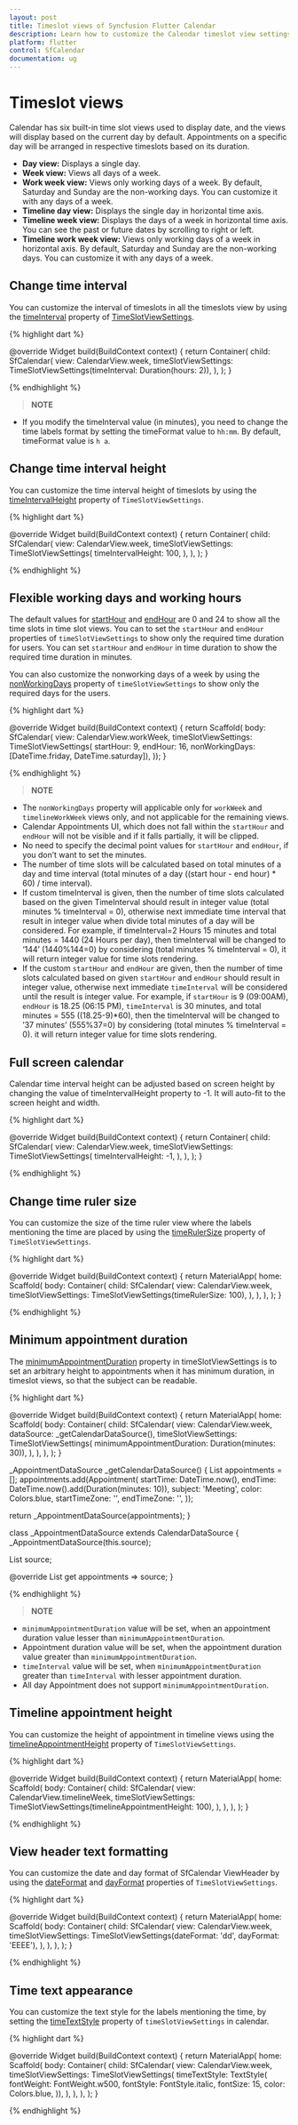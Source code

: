```yaml
---
layout: post
title: Timeslot views of Syncfusion Flutter Calendar 
description: Learn how to customize the Calendar timeslot view settings and its appearance in SfCalendar widget in Flutter
platform: flutter
control: SfCalendar
documentation: ug
---
```


# Timeslot views
Calendar has six built-in time slot views used to display date, and the views will display based on the current day by default. Appointments on a specific day will be arranged in respective timeslots based on its duration.

* **Day view:** Displays a single day.
* **Week view:** Views all days of a week.
* **Work week view:** Views only working days of a week. By default, Saturday and Sunday are the non-working days. You can customize it with any days of a week.
* **Timeline day view:** Displays the single day in horizontal time axis.
* **Timeline week view:** Displays the days of a week in horizontal time axis. You can see the past or future dates by scrolling to right or left.
* **Timeline work week view:** Views only working days of a week in horizontal axis. By default, Saturday and Sunday are the non-working days. You can customize it with any days of a week.

## Change time interval

You can customize the interval of timeslots in all the timeslots view by using the [timeInterval](https://pub.dev/documentation/syncfusion_flutter_calendar/latest/calendar/TimeSlotViewSettings/timeInterval.html) property of [TimeSlotViewSettings](https://pub.dev/documentation/syncfusion_flutter_calendar/latest/calendar/TimeSlotViewSettings-class.html/).

{% highlight dart %}

@override
Widget build(BuildContext context) {
  return Container(
    child: SfCalendar(
      view: CalendarView.week,
      timeSlotViewSettings:
          TimeSlotViewSettings(timeInterval: Duration(hours: 2)),
    ),
  );
}

{% endhighlight %}

>**NOTE**
* If you modify the timeInterval value (in minutes), you need to change the time labels format by setting the timeFormat value to `hh:mm`. By default, timeFormat value is `h a`.

## Change time interval height

You can customize the time interval height of timeslots by using the [timeIntervalHeight](https://pub.dev/documentation/syncfusion_flutter_calendar/latest/calendar/TimeSlotViewSettings/timeIntervalHeight.html) property of `TimeSlotViewSettings`.

{% highlight dart %}

@override
Widget build(BuildContext context) {
  return Container(
    child: SfCalendar(
      view: CalendarView.week,
      timeSlotViewSettings: TimeSlotViewSettings(
        timeIntervalHeight: 100,
      ),
    ),
  );
}

{% endhighlight %}

## Flexible working days and working hours

The default values for [startHour](https://pub.dev/documentation/syncfusion_flutter_calendar/latest/calendar/TimeSlotViewSettings/startHour.html) and [endHour](https://pub.dev/documentation/syncfusion_flutter_calendar/latest/calendar/TimeSlotViewSettings/endHour.html) are 0 and 24 to show all the time slots in time slot views. You can to set the `startHour` and `endHour` properties of `timeSlotViewSettings` to show only the required time duration for users. You can set `startHour` and `endHour` in time duration to show the required time duration in minutes.

You can also customize the nonworking days of a week by using the [nonWorkingDays](https://pub.dev/documentation/syncfusion_flutter_calendar/latest/calendar/TimeSlotViewSettings/nonWorkingDays.html) property of `timeSlotViewSettings` to show only the required days for the users.

{% highlight dart %}

@override
Widget build(BuildContext context) {
  return Scaffold(
      body: SfCalendar(
    view: CalendarView.workWeek,
    timeSlotViewSettings: TimeSlotViewSettings(
        startHour: 9,
        endHour: 16,
        nonWorkingDays: <int>[DateTime.friday, DateTime.saturday]),
  ));
}

{% endhighlight %}

>**NOTE**
* The `nonWorkingDays` property will applicable only for `workWeek` and `timelineWorkWeek` views only, and not applicable for the remaining views.
* Calendar Appointments UI, which does not fall within the `startHour` and `endHour` will not be visible and if it falls partially, it will be clipped.
* No need to specify the decimal point values for `startHour` and `endHour`, if you don’t want to set the minutes.
* The number of time slots will be calculated based on total minutes of a day and time interval (total minutes of a day ((start hour - end hour) * 60) / time interval).
* If custom timeInterval is given, then the number of time slots calculated based on the given TimeInterval should result in integer value (total minutes % timeInterval = 0), otherwise next immediate time interval that result in integer value when divide total minutes of a day will be considered. For example, if timeInterval=2 Hours 15 minutes and total minutes = 1440 (24 Hours per day), then timeInterval will be changed to ‘144’ (1440%144=0) by considering (total minutes % timeInterval = 0), it will return integer value for time slots rendering.
* If the custom `startHour` and `endHour` are given, then the number of time slots calculated based on given `startHour` and `endHour` should result in integer value, otherwise next immediate `timeInterval` will be considered until the result is integer value. For example, if `startHour` is 9 (09:00AM), `endHour` is 18.25 (06:15 PM), `timeInterval` is 30 minutes, and total minutes = 555 ((18.25-9)*60), then the timeInterval will be changed to ’37 minutes’ (555%37=0) by considering (total minutes % timeInterval = 0). it will return integer value for time slots rendering.

## Full screen calendar

Calendar time interval height can be adjusted based on screen height by changing the value of timeIntervalHeight property to -1. It will auto-fit to the screen height and width.

{% highlight dart %}

@override
Widget build(BuildContext context) {
  return Container(
    child: SfCalendar(
      view: CalendarView.week,
      timeSlotViewSettings: TimeSlotViewSettings(
        timeIntervalHeight: -1,
      ),
    ),
  );
}

{% endhighlight %}

## Change time ruler size

You can customize the size of the time ruler view where the labels mentioning the time are placed by using the [timeRulerSize](https://pub.dev/documentation/syncfusion_flutter_calendar/latest/calendar/TimeSlotViewSettings/timeRulerSize.html) property of `TimeSlotViewSettings`.

{% highlight dart %}

@override
Widget build(BuildContext context) {
  return MaterialApp(
    home: Scaffold(
      body: Container(
        child: SfCalendar(
          view: CalendarView.week,
          timeSlotViewSettings: TimeSlotViewSettings(timeRulerSize: 100),
        ),
      ),
    ),
  );
}

{% endhighlight %}

## Minimum appointment duration

The [minimumAppointmentDuration](https://pub.dev/documentation/syncfusion_flutter_calendar/latest/calendar/TimeSlotViewSettings/minimumAppointmentDuration.html) property in timeSlotViewSettings is to set an arbitrary height to appointments when it has minimum duration, in timeslot views, so that the subject can be readable.

{% highlight dart %}

@override
Widget build(BuildContext context) {
  return MaterialApp(
    home: Scaffold(
      body: Container(
        child: SfCalendar(
          view: CalendarView.week,
          dataSource: _getCalendarDataSource(),
          timeSlotViewSettings: TimeSlotViewSettings(
              minimumAppointmentDuration: Duration(minutes: 30)),
        ),
      ),
    ),
  );
}

_AppointmentDataSource _getCalendarDataSource() {
  List<Appointment> appointments = <Appointment>[];
  appointments.add(Appointment(
    startTime: DateTime.now(),
    endTime: DateTime.now().add(Duration(minutes: 10)),
    subject: 'Meeting',
    color: Colors.blue,
    startTimeZone: '',
    endTimeZone: '',
  ));

  return _AppointmentDataSource(appointments);
}

class _AppointmentDataSource extends CalendarDataSource {
  _AppointmentDataSource(this.source);

  List<Appointment> source;

  @override
  List<dynamic> get appointments => source;
}

{% endhighlight %}

>**NOTE**
* `minimumAppointmentDuration` value will be set, when an appointment duration value lesser than `minimumAppointmentDuration`.
* Appointment duration value will be set, when the appointment duration value greater than `minimumAppointmentDuration`.
* `timeInterval` value will be set, when `minimumAppointmentDuration` greater than `timeInterval` with lesser appointment duration.
* All day Appointment does not support `minimumAppointmentDuration`.

## Timeline appointment height

You can customize the height of appointment in timeline views using the [timelineAppointmentHeight](https://pub.dev/documentation/syncfusion_flutter_calendar/latest/calendar/TimeSlotViewSettings/timelineAppointmentHeight.html) property of `TimeSlotViewSettings`.

{% highlight dart %}

@override
Widget build(BuildContext context) {
  return MaterialApp(
    home: Scaffold(
      body: Container(
        child: SfCalendar(
          view: CalendarView.timelineWeek,
          timeSlotViewSettings:
              TimeSlotViewSettings(timelineAppointmentHeight: 100),
        ),
      ),
    ),
  );
}

{% endhighlight %}

## View header text formatting

You can customize the date and day format of SfCalendar ViewHeader by using the [dateFormat](https://pub.dev/documentation/syncfusion_flutter_calendar/latest/calendar/TimeSlotViewSettings/dateFormat.html) and [dayFormat](https://pub.dev/documentation/syncfusion_flutter_calendar/latest/calendar/TimeSlotViewSettings/dayFormat.html) properties of `TimeSlotViewSettings`.

{% highlight dart %}

@override
Widget build(BuildContext context) {
  return MaterialApp(
    home: Scaffold(
      body: Container(
        child: SfCalendar(
          view: CalendarView.week,
          timeSlotViewSettings:
              TimeSlotViewSettings(dateFormat: 'dd', dayFormat: 'EEEE'),
        ),
      ),
    ),
  );
}

{% endhighlight %}

## Time text appearance

You can customize the text style for the labels mentioning the time, by setting the [timeTextStyle](https://pub.dev/documentation/syncfusion_flutter_calendar/latest/calendar/TimeSlotViewSettings/timeTextStyle.html) property of `timeSlotViewSettings` in calendar.

{% highlight dart %}

@override
Widget build(BuildContext context) {
  return MaterialApp(
    home: Scaffold(
      body: Container(
        child: SfCalendar(
          view: CalendarView.week,
          timeSlotViewSettings: TimeSlotViewSettings(
              timeTextStyle: TextStyle(
            fontWeight: FontWeight.w500,
            fontStyle: FontStyle.italic,
            fontSize: 15,
            color: Colors.blue,
          )),
        ),
      ),
    ),
  );
}

{% endhighlight %}